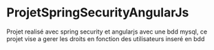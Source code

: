 # ProjetSpringSecurityAngularJs
Projet realisé avec spring security et angularjs avec une bdd mysql, ce projet vise a gerer les droits en fonction des utilisateurs inseré en bdd
